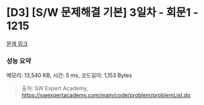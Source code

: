 # [D3] [S/W 문제해결 기본] 3일차 - 회문1 - 1215 

[문제 링크](https://swexpertacademy.com/main/code/problem/problemDetail.do?contestProbId=AV14QpAaAAwCFAYi) 

### 성능 요약

메모리: 13,540 KB, 시간: 5 ms, 코드길이: 1,153 Bytes



> 출처: SW Expert Academy, https://swexpertacademy.com/main/code/problem/problemList.do